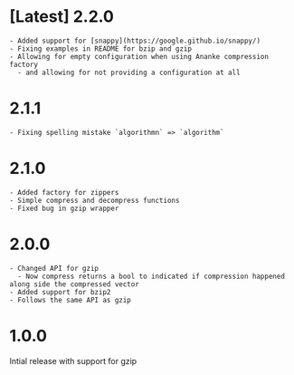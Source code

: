 # [Latest] 2.2.0
    - Added support for [snappy](https://google.github.io/snappy/)
    - Fixing examples in README for bzip and gzip 
    - Allowing for empty configuration when using Ananke compression factory 
      - and allowing for not providing a configuration at all 
    
# 2.1.1
    - Fixing spelling mistake `algorithmn` => `algorithm`

# 2.1.0
    - Added factory for zippers 
    - Simple compress and decompress functions 
    - Fixed bug in gzip wrapper
    
# 2.0.0
    - Changed API for gzip 
      - Now compress returns a bool to indicated if compression happened along side the compressed vector
    - Added support for bzip2 
    - Follows the same API as gzip
  
# 1.0.0

Intial release with support for gzip
